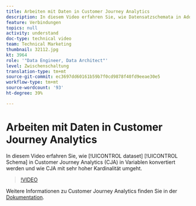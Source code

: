 ```yaml
---
title: Arbeiten mit Daten in Customer Journey Analytics
description: In diesem Video erfahren Sie, wie Datensatzschemata in Adobe Customer Journey Analytics (CJA) in Variablen übersetzt werden und wie CJA mit sehr hoher Kardinalität umgeht.
feature: Verbindungen
topics: null
activity: understand
doc-type: technical video
team: Technical Marketing
thumbnail: 32112.jpg
kt: 3964
role: '"Data Engineer, Data Architect"'
level: Zwischenschaltung
translation-type: tm+mt
source-git-commit: ec3697dd60161b59b7f0cd9878f40fd9eeae30e5
workflow-type: tm+mt
source-wordcount: '93'
ht-degree: 39%

---
```



# Arbeiten mit Daten in Customer Journey Analytics

In diesem Video erfahren Sie, wie [!UICONTROL dataset] [!UICONTROL Schema] in Customer Journey Analytics (CJA) in Variablen konvertiert werden und wie CJA mit sehr hoher Kardinalität umgeht.

>[!VIDEO](https://video.tv.adobe.com/v/32112/?quality=12)

Weitere Informationen zu Customer Journey Analytics finden Sie in der [Dokumentation](https://docs.adobe.com/content/help/de-DE/analytics-platform/using/cja-landing.html).
